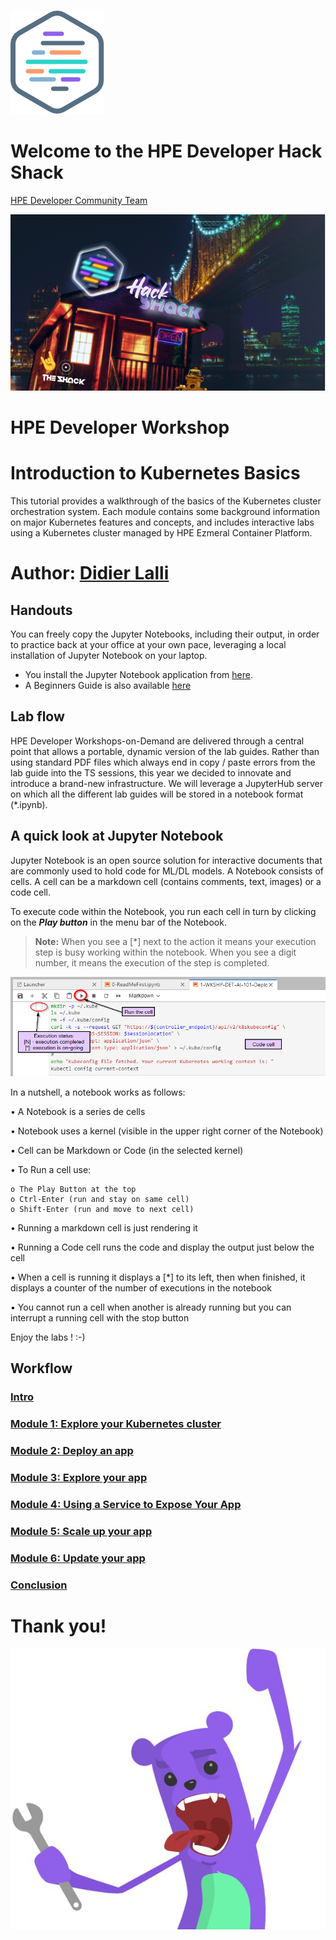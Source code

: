 ![HPEDEVlogo](Pictures/hpe-dev-logo.png)

# Welcome to the HPE Developer Hack Shack
[HPE Developer Community Team](https://hpedev.io)

<p align="center">
  <img src="Pictures/hackshackdisco.png">
  
</p>

# HPE Developer Workshop



# Introduction to Kubernetes Basics 
This tutorial provides a walkthrough of the basics of the Kubernetes cluster orchestration system. Each module contains some background information on major Kubernetes features and concepts, and includes interactive labs using a Kubernetes cluster managed by HPE Ezmeral Container Platform.

# Author: [Didier Lalli](mailto:didier.lalli@hpe.com)

## Handouts
You can freely copy the Jupyter Notebooks, including their output, in order to practice back at your office at your own pace, leveraging a local installation of Jupyter Notebook on your laptop.
- You install the Jupyter Notebook application from [here](https://jupyter.org/install). 
- A Beginners Guide is also available [here](https://jupyter-notebook-beginner-guide.readthedocs.io/en/latest/what_is_jupyter.html)


## Lab flow
HPE Developer Workshops-on-Demand are delivered through a central point that allows a portable, dynamic version of the lab guides. Rather than using standard PDF files which always end in copy / paste errors from the lab guide into the TS sessions, this year we decided to innovate and introduce a brand-new infrastructure. We will leverage a JupyterHub server on which all the different lab guides will be stored in a notebook format (*.ipynb).

## A quick look at Jupyter Notebook
Jupyter Notebook is an open source solution for interactive documents that are commonly used to hold code for ML/DL models. 
A Notebook consists of cells. A cell can be a markdown cell (contains comments, text, images) or a code cell. 

To execute code within the Notebook, you run each cell in turn by clicking on the ***Play button*** in the menu bar of the Notebook.

> **Note:**  When you see a [*] next to the action it means your execution step is busy working within the notebook. When you see a digit number, it means the execution of the step is completed.  

![QickLookNotebook](Pictures/Quick-look-Notebook.png)

In a nutshell, a notebook works as follows:

• A Notebook is a series de cells

• Notebook uses a kernel (visible in the upper right corner of the Notebook)

• Cell can be Markdown or Code (in the selected kernel)

• To Run a cell use:

    o The Play Button at the top
    o Ctrl-Enter (run and stay on same cell)
    o Shift-Enter (run and move to next cell)
    
• Running a markdown cell is just rendering it

• Running a Code cell runs the code and display the output just below the cell

• When a cell is running it displays a [*] to its left, then when finished, it displays a counter of the number of executions in the notebook

• You cannot run a cell when another is already running but you can interrupt a running cell with the stop button

Enjoy the labs ! :-)


## Workflow

### [Intro](1-WKSHP-K8S101.ipynb)
### [Module 1: Explore your Kubernetes cluster](2-WKSHP-K8S101-mod1.ipynb)
### [Module 2: Deploy an app](3-WKSHP-K8S101-mod2.ipynb)
### [Module 3: Explore your app](4-WKSHP-K8S101-mod3.ipynb)
### [Module 4: Using a Service to Expose Your App](5-WKSHP-K8S101-mod4.ipynb)
### [Module 5: Scale up your app](6-WKSHP-K8S101-mod5.ipynb)
### [Module 6: Update your app](7-WKSHP-K8S101-mod6.ipynb)
### [Conclusion](8-WKSHP-Conclusion.ipynb)

# Thank you!
![grommet.JPG](Pictures/grommet.JPG)
